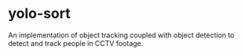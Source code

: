 # yolo-sort
An implementation of object tracking coupled with object detection to detect and track people in CCTV footage.
